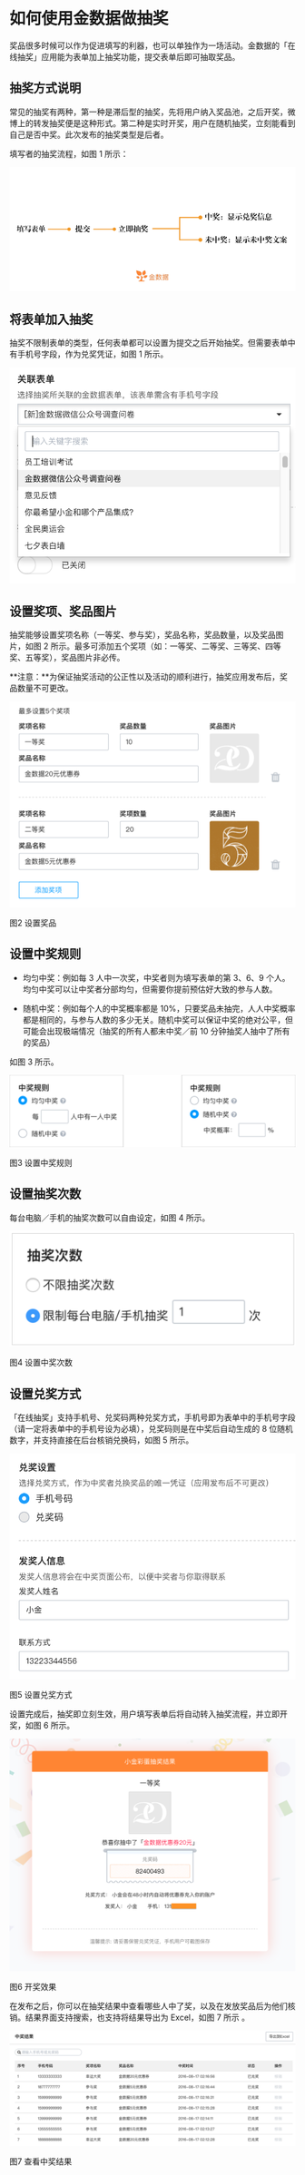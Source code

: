 # 如何使用金数据做抽奖

奖品很多时候可以作为促进填写的利器，也可以单独作为一场活动。金数据的「在线抽奖」应用能为表单加上抽奖功能，提交表单后即可抽取奖品。

## 抽奖方式说明

常见的抽奖有两种，第一种是滞后型的抽奖，先将用户纳入奖品池，之后开奖，微博上的转发抽奖便是这种形式。第二种是实时开奖，用户在随机抽奖，立刻能看到自己是否中奖。此次发布的抽奖类型是后者。

填写者的抽奖流程，如图 1 所示：

![](/assets/抽奖流程2.png)

## 将表单加入抽奖

抽奖不限制表单的类型，任何表单都可以设置为提交之后开始抽奖。但需要表单中有手机号字段，作为兑奖凭证，如图 1 所示。

![](/assets/关联表单.png)

## 设置奖项、奖品图片

抽奖能够设置奖项名称（一等奖、参与奖），奖品名称，奖品数量，以及奖品图片，如图 2 所示。最多可添加五个奖项（如：一等奖、二等奖、三等奖、四等奖、五等奖），奖品图片非必传。

**注意：**为保证抽奖活动的公正性以及活动的顺利进行，抽奖应用发布后，奖品数量不可更改。

![](/assets/奖品设置3.png)

图2 设置奖品

## 设置中奖规则

* 均匀中奖：例如每 3 人中一次奖，中奖者则为填写表单的第 3、6、9 个人。均匀中奖可以让中奖者分部均匀，但需要你提前预估好大致的参与人数。

* 随机中奖：例如每个人的中奖概率都是 10%，只要奖品未抽完，人人中奖概率都是相同的，与参与人数的多少无关。随机中奖可以保证中奖的绝对公平，但可能会出现极端情况（抽奖的所有人都未中奖／前 10 分钟抽奖人抽中了所有的奖品）


如图 3 所示。

![](/assets/中奖规则.png)

图3 设置中奖规则

## 设置抽奖次数

每台电脑／手机的抽奖次数可以自由设定，如图 4 所示。

![](/assets/抽奖次数.png)

图4 设置中奖次数

## 设置兑奖方式

「在线抽奖」支持手机号、兑奖码两种兑奖方式，手机号即为表单中的手机号字段（请一定将表单中的手机号设为必填），兑奖码则是在中奖后自动生成的 8 位随机数字，并支持直接在后台核销兑换码，如图 5 所示。

![](/assets/兑奖设置.png)

图5 设置兑奖方式

设置完成后，抽奖即立刻生效，用户填写表单后将自动转入抽奖流程，并立即开奖，如图 6 所示。

![](/assets/中奖.png)

图6 开奖效果

在发布之后，你可以在抽奖结果中查看哪些人中了奖，以及在发放奖品后为他们核销。结果界面支持搜索，也支持将结果导出为  Excel，如图 7 所示 。

![](/assets/中奖结果.png)

图7 查看中奖结果

